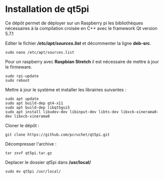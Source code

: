 # Installation de qt5pi

Ce dépôt permet de déployer sur un Raspberry pi les bibliothèques nécessaires à la compilation croisée en C++ avec le framework Qt version 5.7.1 

Editer le fichier ***/etc/apt/sources.list*** et décommenter la ligne **deb-src**.

	sudo nano /etc/apt/sources.list

Pour un raspberry avec **Raspbian Stretch** il est nécessaire de mettre à jour le firmeware.

	sudo rpi-update
	sudo reboot

Mettre à jour le système et installer les librairies suivantes :

	sudo apt update
	sudo apt build-dep qt4-x11
	sudo apt build-dep libqt5gui5
	sudo apt install libudev-dev libinput-dev libts-dev libxcb-xinerama0-dev libxcb-xinerama0
	
Cloner le dépôt :

	git clone https://github.com/pcruchet/qt5pi.git

Décompresser l'archive :

	tar zxvf qt5pi.tar.gz
	
Deplacer le dossier qt5pi dans **/usr/local/**

	sudo mv qt5pi /usr/local/


